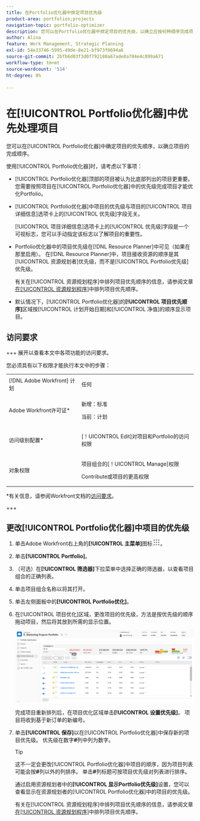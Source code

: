 ```yaml
---
title: 在Portfolio优化器中排定项目优先级
product-area: portfolios;projects
navigation-topic: portfolio-optimizer
description: 您可以在Portfolio优化器中排定项目的优先级，以确立应按何种顺序完成项目。
author: Alina
feature: Work Management, Strategic Planning
exl-id: 54e33746-5995-49de-8e21-bf973f0694a6
source-git-commit: 2bfb6d03f3d0f792180a67ade8a704e4c899a671
workflow-type: tm+mt
source-wordcount: '514'
ht-degree: 0%

---
```


# 在[!UICONTROL Portfolio优化器]中优先处理项目

您可以在[!UICONTROL Portfolio优化器]中确定项目的优先顺序，以确立项目的完成顺序。

使用[!UICONTROL Portfolio优化器]时，请考虑以下事项：

* [!UICONTROL Portfolio优化器]顶部的项目被认为比底部列出的项目更重要。 您需要按照项目在[!UICONTROL Portfolio优化器]中的优先级完成项目才能优化Portfolio。
* [!UICONTROL Portfolio优化器]中项目的优先级与项目的[!UICONTROL 项目详细信息]选项卡上的[!UICONTROL 优先级]字段无关。

  [!UICONTROL 项目详细信息]选项卡上的[!UICONTROL 优先级]字段是一个可视标志，您可以手动指定该标志以了解项目的重要性。

* Portfolio优化器中的项目优先级在[!DNL Resource Planner]中可见（如果在那里启用）。 在[!DNL Resource Planner]中，项目接收资源的顺序是其[!UICONTROL 资源规划者]优先级，而不是[!UICONTROL Portfolio优先级]优先级。

  有关在[!UICONTROL 资源规划程序]中排列项目优先顺序的信息，请参阅文章[在[!UICONTROL 资源规划程序]](../../../resource-mgmt/resource-planning/prioritize-projects-resource-planner.md)中排列项目优先顺序。

* 默认情况下，[!UICONTROL Portfolio优化器]的&#x200B;**[!UICONTROL 项目优先顺序]**&#x200B;区域按[!UICONTROL 计划开始日期]和[!UICONTROL 净值]的顺序显示项目。

## 访问要求

+++ 展开以查看本文中各项功能的访问要求。

您必须具有以下权限才能执行本文中的步骤：

<table style="table-layout:auto"> 
 <col> 
 <col> 
 <tbody> 
  <tr> 
   <td role="rowheader">[!DNL Adobe Workfront] 计划</td> 
   <td> <p>任何 </p> </td> 
  </tr> 
  <tr> 
   <td role="rowheader">Adobe Workfront许可证*</td> 
   <td> <p>新增：标准</p>
   <p>当前：计划</p> </td> 
  </tr> 
  <tr> 
   <td role="rowheader">访问级别配置*</td> 
   <td> <p>[！UICONTROL Edit]对项目和Portfolio的访问权限</p></td> 
  </tr> 
  <tr> 
   <td role="rowheader">对象权限</td> 
   <td> <p>项目组合的[！UICONTROL Manage]权限</p> <p>Contribute或项目的更高权限</p>  </td> 
  </tr> 
 </tbody> 
</table>

*有关信息，请参阅Workfront文档的[访问要求](/help/quicksilver/administration-and-setup/add-users/access-levels-and-object-permissions/access-level-requirements-in-documentation.md)。

+++

## 更改[!UICONTROL Portfolio优化器]中项目的优先级

1. 单击Adobe Workfront右上角的&#x200B;**[!UICONTROL 主菜单]**&#x200B;图标![](assets/main-menu-icon.png)。

1. 单击&#x200B;**[!UICONTROL Portfolio]**。
1. （可选）在&#x200B;**[!UICONTROL 筛选器]**&#x200B;下拉菜单中选择正确的筛选器，以查看项目组合的正确列表。
1. 单击项目组合名称以将其打开。
1. 单击左侧面板中的&#x200B;**[!UICONTROL Portfolio优化]**。
1. 在[!UICONTROL 项目优化]区域，更改项目的优先级，方法是按优先级的顺序拖动项目，然后将其放到所需的显示位置。

   ![](assets/portfolio-optimizer-with-projects-nwe-350x89.png)

   完成项目重新排列后，在项目优化区域单击&#x200B;**[!UICONTROL 设置优先级]**。 项目将收到基于新订单的新编号。

1. 单击&#x200B;**[!UICONTROL 保存]**&#x200B;以在[!UICONTROL Portfolio优化器]中保存新的项目优先级。 优先级在数字&#x200B;**#**&#x200B;列中列为数字。

   >[!TIP]
   >
   >这不一定会更改[!UICONTROL Portfolio优化器]中项目的顺序，因为项目列表可能会按&#x200B;**#**&#x200B;列以外的列排序。 单击&#x200B;**#**&#x200B;列标题可按项目优先级对列表进行排序。

   通过启用资源规划者中的&#x200B;**[!UICONTROL 显示Portfolio优先级]**&#x200B;设置，您可以查看显示在资源规划者的[!UICONTROL Portfolio优化器]中的项目的优先级。

   有关在[!UICONTROL 资源规划程序]中排列项目优先顺序的信息，请参阅文章[在[!UICONTROL 资源规划程序]](../../../resource-mgmt/resource-planning/prioritize-projects-resource-planner.md)中排列项目优先顺序。
